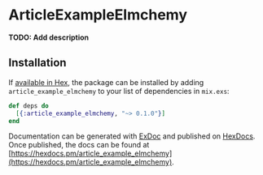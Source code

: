 # ArticleExampleElmchemy

**TODO: Add description**

## Installation

If [available in Hex](https://hex.pm/docs/publish), the package can be installed
by adding `article_example_elmchemy` to your list of dependencies in `mix.exs`:

```elixir
def deps do
  [{:article_example_elmchemy, "~> 0.1.0"}]
end
```

Documentation can be generated with [ExDoc](https://github.com/elixir-lang/ex_doc)
and published on [HexDocs](https://hexdocs.pm). Once published, the docs can
be found at [https://hexdocs.pm/article_example_elmchemy](https://hexdocs.pm/article_example_elmchemy).

